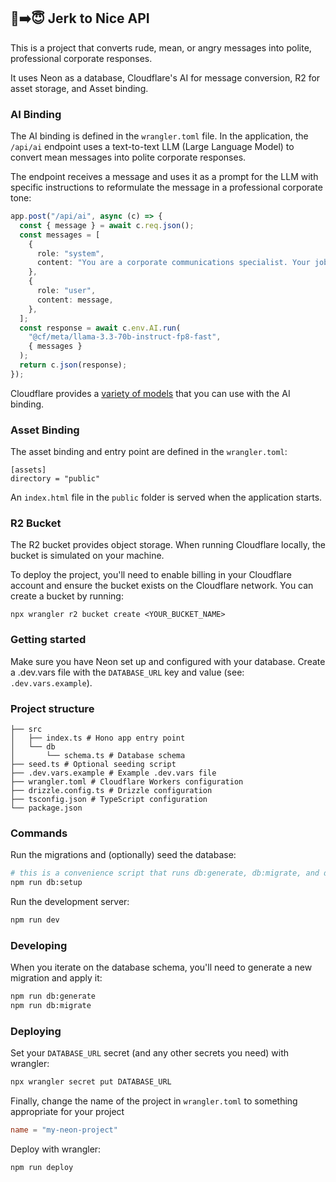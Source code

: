 ## 🤬➡️😇 Jerk to Nice API

This is a project that converts rude, mean, or angry messages into polite, professional corporate responses.

It uses Neon as a database, Cloudflare's AI for message conversion, R2 for asset storage, and Asset binding.

### AI Binding

The AI binding is defined in the `wrangler.toml` file. In the application, the `/api/ai` endpoint uses a text-to-text LLM (Large Language Model) to convert mean messages into polite corporate responses.

The endpoint receives a message and uses it as a prompt for the LLM with specific instructions to reformulate the message in a professional corporate tone:

```typescript
app.post("/api/ai", async (c) => {
  const { message } = await c.req.json();
  const messages = [
    { 
      role: "system", 
      content: "You are a corporate communications specialist. Your job is to take rude, mean, or angry messages and convert them into polite, professional corporate responses. Maintain a formal, positive tone while addressing the core concern from the original message. Keep responses concise and professional." 
    },
    {
      role: "user",
      content: message,
    },
  ];
  const response = await c.env.AI.run(
    "@cf/meta/llama-3.3-70b-instruct-fp8-fast",
    { messages }
  );
  return c.json(response);
});
```
Cloudflare provides a [variety of models](https://developers.cloudflare.com/workers-ai/models/) that you can use with the AI binding.

### Asset Binding

The asset binding and entry point are defined in the `wrangler.toml`:

```
[assets]
directory = "public"
```
An `index.html` file in the `public` folder is served when the application starts.


### R2 Bucket
The R2 bucket provides object storage. When running Cloudflare locally, the bucket is simulated on your machine.

To deploy the project, you'll need to enable billing in your Cloudflare account and ensure the bucket exists on the Cloudflare network. You can create a bucket by running:

```
npx wrangler r2 bucket create <YOUR_BUCKET_NAME>
```

### Getting started

Make sure you have Neon set up and configured with your database. Create a .dev.vars file with the `DATABASE_URL` key and value (see: `.dev.vars.example`).

### Project structure

```#
├── src
│   ├── index.ts # Hono app entry point
│   └── db
│       └── schema.ts # Database schema
├── seed.ts # Optional seeding script
├── .dev.vars.example # Example .dev.vars file
├── wrangler.toml # Cloudflare Workers configuration
├── drizzle.config.ts # Drizzle configuration
├── tsconfig.json # TypeScript configuration
└── package.json
```

### Commands

Run the migrations and (optionally) seed the database:

```sh
# this is a convenience script that runs db:generate, db:migrate, and db:seed
npm run db:setup
```

Run the development server:

```sh
npm run dev
```

### Developing

When you iterate on the database schema, you'll need to generate a new migration and apply it:

```sh
npm run db:generate
npm run db:migrate
```

### Deploying

Set your `DATABASE_URL` secret (and any other secrets you need) with wrangler:

```sh
npx wrangler secret put DATABASE_URL
```

Finally, change the name of the project in `wrangler.toml` to something appropriate for your project

```toml
name = "my-neon-project"
```

Deploy with wrangler:

```sh
npm run deploy
```